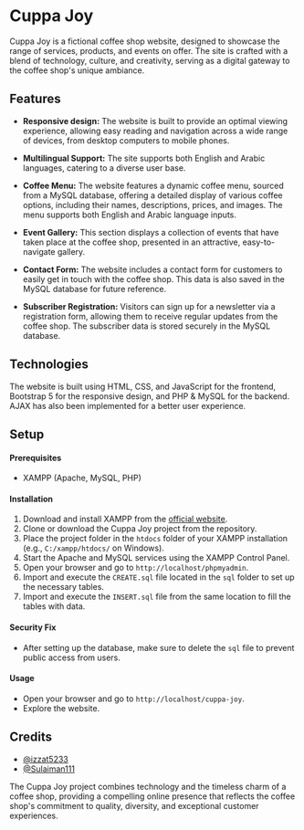 # Cuppa Joy

Cuppa Joy is a fictional coffee shop website, designed to showcase the range of services, products, and events on offer.
The site is crafted with a blend of technology, culture, and creativity, serving as a digital gateway to the coffee
shop's unique ambiance.

## Features

- **Responsive design:** The website is built to provide an optimal viewing experience, allowing easy reading and
  navigation across a wide range of devices, from desktop computers to mobile phones.

- **Multilingual Support:** The site supports both English and Arabic languages, catering to a diverse user base.

- **Coffee Menu:** The website features a dynamic coffee menu, sourced from a MySQL database, offering a detailed
  display of various coffee options, including their names, descriptions, prices, and images. The menu supports both
  English and Arabic language inputs.

- **Event Gallery:** This section displays a collection of events that have taken place at the coffee shop, presented in
  an attractive, easy-to-navigate gallery.

- **Contact Form:** The website includes a contact form for customers to easily get in touch with the coffee shop. This
  data is also saved in the MySQL database for future reference.

- **Subscriber Registration:** Visitors can sign up for a newsletter via a registration form, allowing them to receive
  regular updates from the coffee shop. The subscriber data is stored securely in the MySQL database.

## Technologies

The website is built using HTML, CSS, and JavaScript for the frontend, Bootstrap 5 for the responsive design, and PHP &
MySQL for the backend. AJAX has also been implemented for a better user experience.

## Setup

#### Prerequisites

- XAMPP (Apache, MySQL, PHP)

#### Installation

1. Download and install XAMPP from the [official website](https://www.apachefriends.org/index.html).
2. Clone or download the Cuppa Joy project from the repository.
3. Place the project folder in the `htdocs` folder of your XAMPP installation (e.g., `C:/xampp/htdocs/` on Windows).
4. Start the Apache and MySQL services using the XAMPP Control Panel.
5. Open your browser and go to `http://localhost/phpmyadmin`.
6. Import and execute the `CREATE.sql` file located in the `sql` folder to set up the necessary tables.
7. Import and execute the `INSERT.sql` file from the same location to fill the tables with data.

#### Security Fix

- After setting up the database, make sure to delete the `sql` file to prevent public access from users.

#### Usage

- Open your browser and go to `http://localhost/cuppa-joy`.
- Explore the website.

## Credits

- [@izzat5233](https://github.com/izzat5233)
- [@Sulaiman111](https://github.com/Sulaiman111)

The Cuppa Joy project combines technology and the timeless charm of a coffee shop, providing a compelling online
presence that reflects the coffee shop's commitment to quality, diversity, and exceptional customer experiences.
